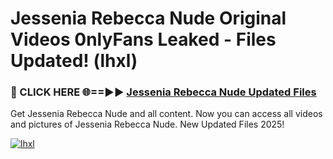 # Jessenia Rebecca Nude Original Videos 0nlyFans Leaked - Files Updated! (lhxl)

<h3>🔴 CLICK HERE 🌐==►► <a href="https://tinyurl.com/yc6ubb5a" rel="nofollow">Jessenia Rebecca Nude Updated Files</a></h3>

Get Jessenia Rebecca Nude and all content. Now you can access all videos and pictures of Jessenia Rebecca Nude. New Updated Files 2025!

[![lhxl](https://i.imgur.com/7eu0CRL.gif)](https://tinyurl.com/yc6ubb5a)
